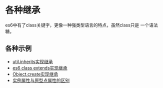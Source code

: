 # 各种继承

es6中有了class关键字，更像一种强类型语言的特点，虽然class只是
一个语法糖。

## 各种示例

* [util.inherits实现继承](./inherits-extend.js)
* [es6 class extends实现继承](./inherits-extend.js)
* [Object.create实现继承](./inherits-extend.js)
* [实例属性与原型点属性的区别](./prototype-demo.js)



